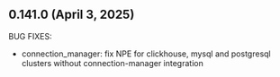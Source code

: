 ## 0.141.0 (April 3, 2025)

BUG FIXES:
* connection_manager: fix NPE for clickhouse, mysql and postgresql clusters without connection-manager integration


